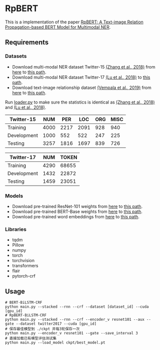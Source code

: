 # RpBERT
This is a implementation of the paper 
[RpBERT: A Text-image Relation Propagation-based BERT Model for Multimodal NER](https://ojs.aaai.org/index.php/AAAI/article/view/17633).

## Requirements

### Datasets
* Download multi-modal NER dataset Twitter-15 [(Zhang et al., 2018)](http://qizhang.info/paper/aaai2017-twitterner.pdf)
from [here](http://qizhang.info/paper/data/aaai2018_multimodal_NER_data.zip)
to [this path](resources/datasets/twitter2015).
* Download multi-modal NER dataset Twitter-17 [(Lu et al., 2018)](https://aclanthology.org/P18-1185.pdf)
to [this path](resources/datasets/twitter2017).
* Download text-image relationship dataset [(Vempala et al., 2019)](https://aclanthology.org/P19-1272/)
from [here](https://github.com/danielpreotiuc/text-image-relationship) to 
[this path](resources/datasets/relationship).

Run [loader.py](data/loader.py) to make sure the statistics is identical as 
[(Zhang et al., 2018)](http://qizhang.info/paper/aaai2017-twitterner.pdf) and 
[(Lu et al., 2018)](https://aclanthology.org/P18-1185.pdf).

| Twitter-15  | NUM  | PER  | LOC  | ORG  | MISC |
| ----------- | ---- | ---- | ---- | ---- | ---- |
| Training    | 4000 | 2217 | 2091 | 928  | 940  |
| Development | 1000 | 552  | 522  | 247  | 225  |
| Testing     | 3257 | 1816 | 1697 | 839  | 726  |

| Twitter-17  | NUM   | TOKEN |
| ----------- | ----- | ----- |
| Training    | 4290  | 68655 |
| Development | 1432  | 22872 |
| Testing     | 1459  | 23051 |

### Models
* Download pre-trained ResNet-101 weights
from [here](https://download.pytorch.org/models/resnet101-63fe2227.pth)
to [this path](resources/models/cnn/resnet101.pth).
* Download pre-trained BERT-Base weights 
from [here](https://huggingface.co/bert-base-uncased/tree/main)
to [this path](resources/models/transformers/bert-base-uncased).
* Download pre-trained word embeddings
from [here](https://flair.informatik.hu-berlin.de/resources/embeddings/token/)
to [this path](resources/models/embeddings).

### Libraries
* tqdm
* Pillow
* numpy
* torch
* torchvision
* transformers
* flair
* pytorch-crf

## Usage

```shell script
# BERT-BiLSTM-CRF
python main.py --stacked --rnn --crf --dataset [dataset_id] --cuda [gpu_id]
# RpBERT-BiLSTM-CRF
python main.py --stacked --rnn --crf --encoder_v resnet101 --aux --gate --dataset twitter2017 --cuda [gpu_id]
# 保存最佳模型到 ./ckpt 并每3轮保存一次
python main.py --encoder_v resnet101 --gate --save_interval 3
# 直接加载已有模型评估测试集
python main.py --load_model ckpt/best_model.pt
```
